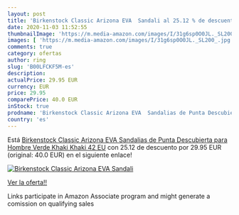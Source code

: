 ```yaml
---
layout: post
title: 'Birkenstock Classic Arizona EVA  Sandali al 25.12 % de descuento'
date: 2020-11-03 11:52:55
thumbnailImage: 'https://m.media-amazon.com/images/I/31g6sp0O0JL._SL200_.jpg'
images: [ 'https://m.media-amazon.com/images/I/31g6sp0O0JL._SL200_.jpg' ]
comments: true
category: ofertas
author: ring
slug: 'B00LFCKF5M-es'
description:
actualPrice: 29.95 EUR
currency: EUR
price: 29.95
comparePrice: 40.0 EUR
inStock: true
prodname: 'Birkenstock Classic Arizona EVA  Sandalias de Punta Descubierta para Hombre  Verde  Khaki Khaki   42 EU'
country: 'es'
---
```


Está [Birkenstock Classic Arizona EVA  Sandalias de Punta Descubierta para Hombre  Verde  Khaki Khaki   42 EU](https://www.amazon.es/dp/B00LFCKF5M/?tag=tolees-21) con 25.12 de descuento por 29.95 EUR (original: 40.0 EUR) en el siguiente enlace!

[![Birkenstock Classic Arizona EVA  Sandali](https://m.media-amazon.com/images/I/31g6sp0O0JL._SL200_.jpg)](https://www.amazon.es/dp/B00LFCKF5M/?tag=tolees-21)

[Ver la oferta!!](https://www.amazon.es/dp/B00LFCKF5M/?tag=tolees-21)

Links participate in Amazon Associate program and might generate a comission on qualifying sales


